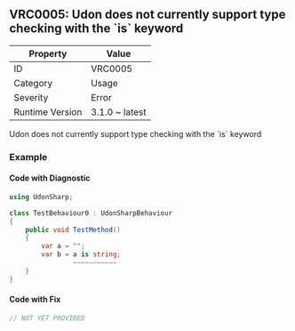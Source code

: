 ## VRC0005: Udon does not currently support type checking with the \`is\` keyword

| Property        | Value          | 
| --------------- | -------------- | 
| ID              | VRC0005        | 
| Category        | Usage          | 
| Severity        | Error          | 
| Runtime Version | 3.1.0 ~ latest | 

Udon does not currently support type checking with the \`is\` keyword  

### Example

#### Code with Diagnostic


```csharp
using UdonSharp;

class TestBehaviour0 : UdonSharpBehaviour
{
    public void TestMethod()
    {
        var a = "";
        var b = a is string;
                ~~~~~~~~~~~
    }
}
```

#### Code with Fix


```csharp
// NOT YET PROVIDED
```


